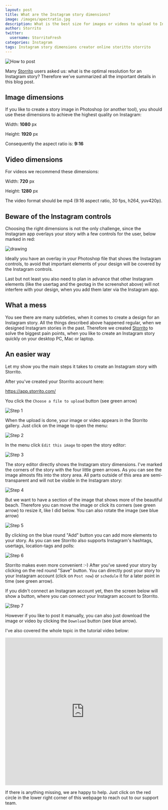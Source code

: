 ```yaml
---
layout: post
title: What are the Instagram story dimensions?
image: /images/apectratio.jpg
description: What is the best size for images or videos to upload to Instagram Stories?
author: Storrito
twitter:
  username: StorritoFresh
categories: Instagram
tags: Instagram story dimensions creator online storitto storrito
---
```


![How to post](/images/apectratio.jpg "Storrito Schedule")

Many [Storrito](https://storrito.com/) users asked us: what is the
optimal resolution for an Instagram story? Therefore we've summarized
all the important details in this blog post.

<!--more-->
## Image dimensions

If you like to create a story image in Photoshop (or another tool),
you should use these dimensions to achieve the highest quality on
Instagram:

Width: **1080** px

Height: **1920** px

Consequently the aspect ratio is: **9:16**

## Video dimensions

For videos we recommend these dimensions:

Width: **720** px

Height: **1280** px

The video format should be mp4 (9:16 aspect ratio, 30 fps, h264,
yuv420p).

## Beware of the Instagram controls

Choosing the right dimensions is not the only challenge, since the
Instagram app overlays your story with a few controls for the user,
below marked in red:

<img src="/images/what-are-the-instagram-story-dimensions/screenshot_20180620-143035.jpg" alt="drawing" style="max-height: 500px" alt="Instagram Story Screenshot"/>

Ideally you have an overlay in your Photoshop file that shows the
Instagram controls, to avoid that important elements of your design
will be covered by the Instagram controls.

Last but not least you also need to plan in advance that other
Instagram elements (like the usertag and the geotag in the screenshot
above) will not interfere with your design, when you add them later
via the Instagram app.

## What a mess

You see there are many subtleties, when it comes to create a design
for an Instagram story. All the things described above happened
regular, when we designed Instagram stories in the past. Therefore we
created [Storrito](https://storrito.com/) to solve the biggest pain
points, when you like to create an Instagram story quickly on your
desktop PC, Mac or laptop.

## An easier way

Let my show you the main steps it takes to create an Instagram story
with Storrito.

After you've created your Storrito account here:

<a href="https://app.storrito.com/" target="_blank">https://app.storrito.com/</a>

You click the `Choose a file to upload` button (see green arrow)

![Step 1](/images/what-are-the-instagram-story-dimensions/step-1.jpg "Step 1")

When the upload is done, your image or video appears in the Storrito
gallery. Just click on the image to open the menu:

![Step 2](/images/what-are-the-instagram-story-dimensions/step-2.jpg "Step 2")

In the menu click `Edit this image` to open the story editor:

![Step 3](/images/what-are-the-instagram-story-dimensions/step-3.jpg "Step 3")

The story editor directly shows the Instagram story dimensions. I've
marked the corners of the story with the four little green arrows. As
you can see the image almosts fits into the story area. All parts
outside of this area are semi-transparent and will not be visible in
the Instagram story:

![Step 4](/images/what-are-the-instagram-story-dimensions/step-4.jpg "Step 4")

But we want to have a section of the image that shows more of the
beautiful beach. Therefore you can move the image or click its corners
(see green arrow) to resize it, like I did below. You can also rotate
the image (see blue arrow)

![Step 5](/images/what-are-the-instagram-story-dimensions/step-5.jpg "Step 5")

By clicking on the blue round "Add" button you can add more elements
to your story. As you can see Storrito also supports Instagram's
hashtags, usertags, location-tags and polls:

![Step 6](/images/what-are-the-instagram-story-dimensions/step-6.jpg "Step 6")

Storrito makes even more convenient :-) After you've saved your story
by clicking on the red round "Save" button. You can directly post your
story to your Instagram account (click on `Post now`) or `schedule` it
for a later point in time (see green arrow).

If you didn't connect an Instagram account yet, then the screen below
will show a button, where you can connect your Instagram account to
Storrito.

![Step 7](/images/what-are-the-instagram-story-dimensions/step-7.jpg "Step 7")

However if you like to post it manually, you can also just download
the image or video by clicking the `Download` button (see blue arrow).


I've also covered the whole topic in the tutorial video below:

<iframe style="width: 840px; height: 472px; max-width: 100%" src="https://www.youtube.com/embed/Twlhtjs93Uc?rel=0" frameborder="0" allow="autoplay; encrypted-media" allowfullscreen></iframe>

If there is anything missing, we are happy to help. Just click on the
red circle in the lower right corner of this webpage to reach out to
our support team.
